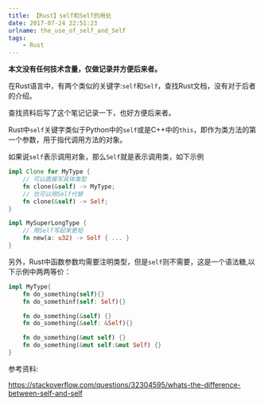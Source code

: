 ```yaml
---
title: 【Rust】self和Self的用处
date: 2017-07-24 22:51:23
urlname: the_use_of_self_and_Self
tags:
    - Rust
---
```


**本文没有任何技术含量，仅做记录并方便后来者。**

在Rust语言中，有两个类似的关键字:`self`和`Self`，查找Rust文档，没有对于后者的介绍。

查找资料后写了这个笔记记录一下，也好方便后来者。

<!-- more -->

Rust中`self`关键字类似于Python中的`self`或是C++中的`this`，即作为类方法的第一个参数，用于指代调用方法的对象。

如果说`self`表示调用对象，那么`Self`就是表示调用类，如下示例

```rust
impl Clone for MyType {
    // 可以直接写具体类型
    fn clone(&self) -> MyType;
    // 也可以用Self代替
    fn clone(&self) -> Self;
}

impl MySuperLongType {
    // 用Self写起来更短
    fn new(a: u32) -> Self { ... }
}
```

另外，Rust中函数参数均需要注明类型，但是`self`则不需要，这是一个语法糖,以下示例中两两等价：

```rust
impl MyType{
    fn do_something(self){}
    fn do_somethinf(self: Self){}

    fn do_something(&self) {}
    fn do_something(&self: &Self){}

    fn do_something(&mut self) {}
    fn do_something(&mut self:&mut Self) {}
}
```

参考资料: 

<https://stackoverflow.com/questions/32304595/whats-the-difference-between-self-and-self>